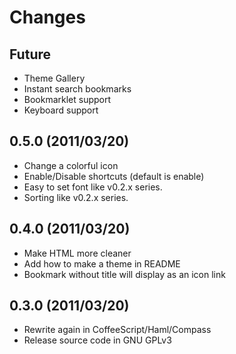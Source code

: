 Changes
=======

Future
------

* Theme Gallery
* Instant search bookmarks
* Bookmarklet support
* Keyboard support

0.5.0 (2011/03/20)
------------------

* Change a colorful icon
* Enable/Disable shortcuts (default is enable)
* Easy to set font like v0.2.x series.
* Sorting like v0.2.x series.

0.4.0 (2011/03/20)
------------------

* Make HTML more cleaner
* Add how to make a theme in README
* Bookmark without title will display as an icon link

0.3.0 (2011/03/20)
------------------

* Rewrite again in CoffeeScript/Haml/Compass
* Release source code in GNU GPLv3
